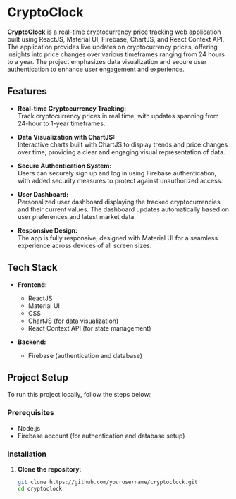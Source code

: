 # CryptoClock

**CryptoClock** is a real-time cryptocurrency price tracking web application built using ReactJS, Material UI, Firebase, ChartJS, and React Context API. The application provides live updates on cryptocurrency prices, offering insights into price changes over various timeframes ranging from 24 hours to a year. The project emphasizes data visualization and secure user authentication to enhance user engagement and experience.

## Features

- **Real-time Cryptocurrency Tracking:**  
  Track cryptocurrency prices in real time, with updates spanning from 24-hour to 1-year timeframes.

- **Data Visualization with ChartJS:**  
  Interactive charts built with ChartJS to display trends and price changes over time, providing a clear and engaging visual representation of data.

- **Secure Authentication System:**  
  Users can securely sign up and log in using Firebase authentication, with added security measures to protect against unauthorized access.

- **User Dashboard:**  
  Personalized user dashboard displaying the tracked cryptocurrencies and their current values. The dashboard updates automatically based on user preferences and latest market data.

- **Responsive Design:**  
  The app is fully responsive, designed with Material UI for a seamless experience across devices of all screen sizes.

## Tech Stack

- **Frontend:**
  - ReactJS
  - Material UI
  - CSS
  - ChartJS (for data visualization)
  - React Context API (for state management)

- **Backend:**
  - Firebase (authentication and database)

## Project Setup

To run this project locally, follow the steps below:

### Prerequisites

- Node.js
- Firebase account (for authentication and database setup)

### Installation

1. **Clone the repository:**

   ```bash
   git clone https://github.com/yourusername/cryptoclock.git
   cd cryptoclock
